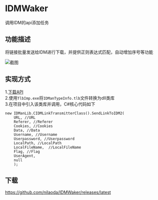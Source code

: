 # IDMWaker
调用IDM的api添加任务

## 功能描述
将链接批量发送给IDM进行下载，并提供正则表达式匹配，自动增加序号等功能  
  
![截图](https://i.loli.net/2019/05/13/5cd9165d3800a64404.png)


## 实现方式
1.[下载API](http://www.internetdownloadmanager.com/support/download/IDMCOMAPI.zip)  
2.使用`TlbImp.exe`将`IDManTypeInfo.tlb`文件转换为dll类库  
3.在项目中引入该类库并调用，C#核心代码如下
```
new IDManLib.CIDMLinkTransmitterClass().SendLinkToIDM2(
    URL, //URL
    Referer, //Referer
    Cookies, //Cookies
    Data, //Data
    Username, //Username
    Userpassword, //Userpassword
    LocalPath, //LocalPath
    LocalFileName,  //LocalFileName
    Flag, //Flag
    UserAgent,
    null
    );
```

## 下载
https://github.com/nilaoda/IDMWaker/releases/latest
